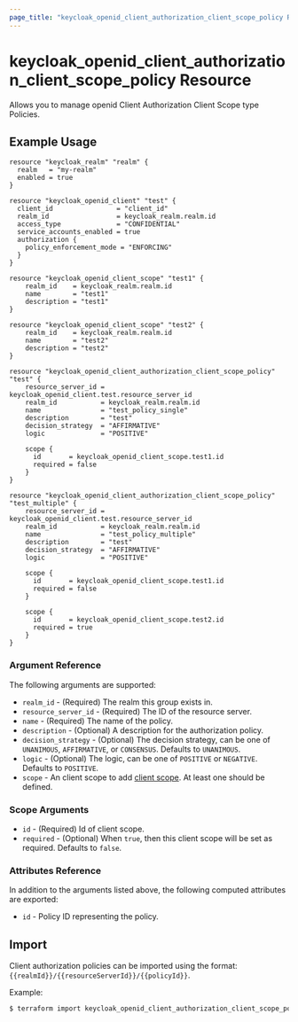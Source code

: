 ```yaml
---
page_title: "keycloak_openid_client_authorization_client_scope_policy Resource"
---
```


# keycloak\_openid\_client\_authorization\_client\_scope\_policy Resource

Allows you to manage openid Client Authorization Client Scope type Policies.

## Example Usage

```hcl
resource "keycloak_realm" "realm" {
  realm   = "my-realm"
  enabled = true
}

resource "keycloak_openid_client" "test" {
  client_id                = "client_id"
  realm_id                 = keycloak_realm.realm.id
  access_type              = "CONFIDENTIAL"
  service_accounts_enabled = true
  authorization {
    policy_enforcement_mode = "ENFORCING"
  }
}

resource "keycloak_openid_client_scope" "test1" {
    realm_id    = keycloak_realm.realm.id
    name        = "test1"
    description = "test1"
}

resource "keycloak_openid_client_scope" "test2" {
    realm_id    = keycloak_realm.realm.id
    name        = "test2"
    description = "test2"
}

resource "keycloak_openid_client_authorization_client_scope_policy" "test" {
    resource_server_id = keycloak_openid_client.test.resource_server_id
    realm_id           = keycloak_realm.realm.id
    name               = "test_policy_single"
    description        = "test"
    decision_strategy  = "AFFIRMATIVE"
    logic              = "POSITIVE"

    scope {
      id       = keycloak_openid_client_scope.test1.id
      required = false
    }
}

resource "keycloak_openid_client_authorization_client_scope_policy" "test_multiple" {
    resource_server_id = keycloak_openid_client.test.resource_server_id
    realm_id           = keycloak_realm.realm.id
    name               = "test_policy_multiple"
    description        = "test"
    decision_strategy  = "AFFIRMATIVE"
    logic              = "POSITIVE"

    scope {
      id       = keycloak_openid_client_scope.test1.id
      required = false
    }

    scope {
      id       = keycloak_openid_client_scope.test2.id
      required = true
    }
}

```

### Argument Reference

The following arguments are supported:

- `realm_id` - (Required) The realm this group exists in.
- `resource_server_id` - (Required) The ID of the resource server.
- `name` - (Required) The name of the policy.
- `description` - (Optional) A description for the authorization policy.
- `decision_strategy` - (Optional) The decision strategy, can be one of `UNANIMOUS`, `AFFIRMATIVE`, or `CONSENSUS`. Defaults to `UNANIMOUS`.
- `logic` - (Optional) The logic, can be one of `POSITIVE` or `NEGATIVE`. Defaults to `POSITIVE`.
- `scope` - An client scope to add [client scope](#scope-arguments). At least one should be defined.

### Scope Arguments

- `id` - (Required) Id of client scope.
- `required` - (Optional) When `true`, then this client scope will be set as required. Defaults to `false`.

### Attributes Reference

In addition to the arguments listed above, the following computed attributes are exported:

- `id` - Policy ID representing the policy.

## Import

Client authorization policies can be imported using the format: `{{realmId}}/{{resourceServerId}}/{{policyId}}`.

Example:

```bash
$ terraform import keycloak_openid_client_authorization_client_scope_policy.test my-realm/3bd4a686-1062-4b59-97b8-e4e3f10b99da/63b3cde8-987d-4cd9-9306-1955579281d9
```
